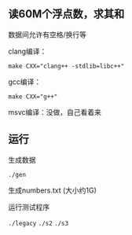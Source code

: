 ## 读60M个浮点数，求其和

数据间允许有空格/换行等

clang编译：

`make CXX="clang++ -stdlib=libc++"`

gcc编译：

`make CXX="g++"`

msvc编译：没做，自己看着来

## 运行

生成数据

`./gen`

生成numbers.txt (大小约1G)

运行测试程序

`./legacy`
`./s2`
`./s3`
